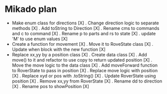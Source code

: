 
# Mikado plan 

+ Make enum class for directions [X]
    . Change direction logic to separate methods [X]
    . Add toString to Direction [X]
    . Rename cms to commands and c to command [X]
    . Rename p to parts and rs to state [X]
    . update 'M' to use enum values [X]
+ Create a function for movement [X]
    . Move it to RoveState class [X]
    . Update when block with the new function [X]
+ Replace xx,yy by a position class [X]
    . Create data class [X]
        . Add move() to it and refactor to use copy to return updated position [X]
    . Move the move logic to the data class [X]
        . Add moveForward function to RoverState to pass in position [X]
    . Replace move logic with position [X]
    . Replace xyd or pos with .toString() [X]
    . Update RoverState using position [X]
    . Remove xx,yy from RoverState [X]
    . Rename dd to direction [X]
    . Rename pos to showPosition [X]
